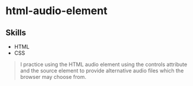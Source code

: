 # html-audio-element

## Skills
* HTML
* CSS

> I practice using the HTML audio element using the controls attribute and the source element to provide alternative audio files which the browser may choose from.
